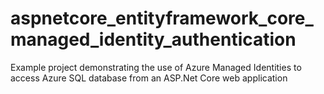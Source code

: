 # aspnetcore_entityframework_core_managed_identity_authentication
Example project demonstrating the use of Azure Managed Identities to access Azure SQL database from an  ASP.Net Core web application
